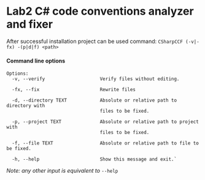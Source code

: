 # Lab2 C# code conventions analyzer and fixer

After successful installation project can be used command:
`CSharpCCF (-v|-fx) -(p|d|f) <path>`

#### Command line options
```text
Options:
  -v, --verify                    Verify files without editing.
   
  -fx, --fix                      Rewrite files

  -d, --directory TEXT            Absolute or relative path to directory with 
                                  files to be fixed.
  
  -p, --project TEXT              Absolute or relative path to project with 
                                  files to be fixed.
                                  
  -f, --file TEXT                 Absolute or relative path to file to be fixed.

  -h, --help                      Show this message and exit.`
  ```
  *Note: any other input is equivalent to* `--help`

  

